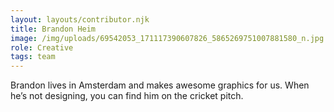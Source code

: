 ```yaml
---
layout: layouts/contributor.njk
title: Brandon Heim
image: /img/uploads/69542053_171117390607826_5865269751007881580_n.jpg
role: Creative
tags: team
---
```

 Brandon lives in Amsterdam and makes awesome graphics for us. When he’s not designing, you can find him on the cricket pitch.
